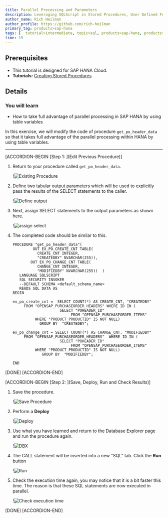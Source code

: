 ```yaml
---
title: Parallel Processing and Parameters
description: Leveraging SQLScript in Stored Procedures, User Defined Functions, and User Defined Libraries
author_name: Rich Heilman
author_profile: https://github.com/rich-heilman
primary_tag: products>sap-hana
tags: [  tutorial>intermediate, topic>sql, products>sap-hana, products>sap-hana-cloud, products>sap-business-application-studio]   
time: 15
---
```


## Prerequisites  
- This tutorial is designed for SAP HANA Cloud.
- **Tutorials:** [Creating Stored Procedures](hana-cloud-sqlscript-stored-proc)

## Details
### You will learn  
- How to take full advantage of parallel processing in SAP HANA by using table variables

In this exercise, we will modify the code of procedure `get_po_header_data`  so that it takes full advantage of the parallel processing within HANA by using table variables.

---

[ACCORDION-BEGIN [Step 1: ](Edit Previous Procedure)]

1. Return to your procedure called `get_po_header_data`.

    !![Existing Procedure](1_1.png)

2. Define two tabular output parameters which will be used to explicitly pass the results of the SELECT statements to the caller.

    !![Define output](1_2.png)

3. Next, assign SELECT statements to the output parameters as shown here.

    !![assign select](1_3.png)

4. The completed code should be similar to this.

    ```
    PROCEDURE "get_po_header_data"(
             OUT EX_PO_CREATE_CNT TABLE(
               CREATE_CNT INTEGER,
               "CREATEDBY" NVARCHAR(255)),
            OUT EX_PO_CHANGE_CNT TABLE(
               CHANGE_CNT INTEGER,
               "MODIFIEDBY" NVARCHAR(255))  )
       LANGUAGE SQLSCRIPT
       SQL SECURITY INVOKER
       --DEFAULT SCHEMA <default_schema_name>
       READS SQL DATA AS
    BEGIN

    ex_po_create_cnt =  SELECT COUNT(*) AS CREATE_CNT, "CREATEDBY"
         FROM "OPENSAP_PURCHASEORDER_HEADERS" WHERE ID IN (
                         SELECT "POHEADER_ID"
                              FROM "OPENSAP_PURCHASEORDER_ITEMS"
              WHERE "PRODUCT_PRODUCTID" IS NOT NULL)
                GROUP BY  "CREATEDBY";

    ex_po_change_cnt = SELECT COUNT(*) AS CHANGE_CNT, "MODIFIEDBY"
         FROM "OPENSAP_PURCHASEORDER_HEADERS"  WHERE ID IN (
                         SELECT "POHEADER_ID"
                              FROM "OPENSAP_PURCHASEORDER_ITEMS"
              WHERE "PRODUCT_PRODUCTID" IS NOT NULL)
                 GROUP BY  "MODIFIEDBY";

    END
    ```

[DONE]
[ACCORDION-END]

[ACCORDION-BEGIN [Step 2: ](Save, Deploy, Run and Check Results)]

1. Save the procedure.

    !![Save Procedure](2_1.png)

2. Perform a **Deploy**

    !![Deploy](2_2.png)

3. Use what you have learned and return to the Database Explorer page and run the procedure again.

    !![DBX](2_3.png)

4. The CALL statement will be inserted into a new "SQL" tab. Click the **Run** button

    !![Run](2_4.png)

5. Check the execution time again, you may notice that it is a bit faster this time. The reason is that these SQL statements are now executed in parallel.

    !![Check execution time](2_5.png)

[DONE]
[ACCORDION-END]
